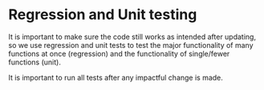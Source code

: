 # Regression and Unit testing

It is important to make sure the code still works as intended after updating, so we use regression and unit tests to test the major functionality of many functions at once (regression) and the functionality of single/fewer functions (unit).

It is important to run all tests after any impactful change is made.
